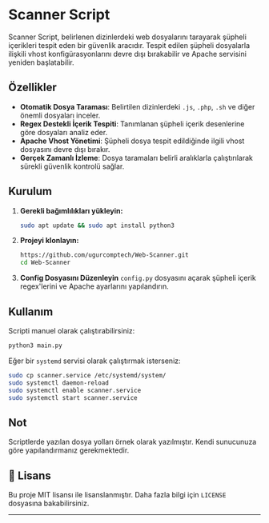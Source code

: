 # Scanner Script

Scanner Script, belirlenen dizinlerdeki web dosyalarını tarayarak şüpheli içerikleri tespit eden bir güvenlik aracıdır. Tespit edilen şüpheli dosyalarla ilişkili vhost konfigürasyonlarını devre dışı bırakabilir ve Apache servisini yeniden başlatabilir.

## Özellikler
- **Otomatik Dosya Taraması**: Belirtilen dizinlerdeki `.js`, `.php`, `.sh` ve diğer önemli dosyaları inceler.
- **Regex Destekli İçerik Tespiti**: Tanımlanan şüpheli içerik desenlerine göre dosyaları analiz eder.
- **Apache Vhost Yönetimi**: Şüpheli dosya tespit edildiğinde ilgili vhost dosyasını devre dışı bırakır.
- **Gerçek Zamanlı İzleme**: Dosya taramaları belirli aralıklarla çalıştırılarak sürekli güvenlik kontrolü sağlar.

##  Kurulum
1. **Gerekli bağımlılıkları yükleyin:**
   ```bash
   sudo apt update && sudo apt install python3
   ```
2. **Projeyi klonlayın:**
   ```bash
   https://github.com/ugurcomptech/Web-Scanner.git
   cd Web-Scanner
   ```
3. **Config Dosyasını Düzenleyin**
   `config.py` dosyasını açarak şüpheli içerik regex'lerini ve Apache ayarlarını yapılandırın.

## Kullanım
Scripti manuel olarak çalıştırabilirsiniz:
```bash
python3 main.py
```

Eğer bir `systemd` servisi olarak çalıştırmak isterseniz:
```bash
sudo cp scanner.service /etc/systemd/system/
sudo systemctl daemon-reload
sudo systemctl enable scanner.service
sudo systemctl start scanner.service
```

## Not

Scriptlerde yazılan dosya yolları örnek olarak yazılmıştır. Kendi sunucunuza göre yapılandırmanız gerekmektedir.

## 📄 Lisans
Bu proje MIT lisansı ile lisanslanmıştır. Daha fazla bilgi için `LICENSE` dosyasına bakabilirsiniz.

---


